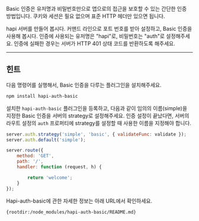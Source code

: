 Basic 인증은 유저명과 비밀번호만으로 앱으로의 접근을 보호할 수 있는 간단한 인증 방법입니다. 쿠키와 세션은 필요 없으며 표준 HTTP 헤더만 있으면 됩니다.

hapi 서버를 만들어 봅시다. 커맨드 라인으로 포트 번호를 받아 설정하고, Basic 인증을 사용해 봅시다. 인증에 사용되는 유저명은 "hapi"로, 비밀번호는 "auth"로 설정해주세요. 인증에 실패한 경우는 서버가 HTTP 401 상태 코드를 반환하도록 해주세요.

--------------------

## 힌트

다음 명령어를 실행해서, Basic 인증을 다루는 플러그인을 설치해주세요.

```sh
npm install hapi-auth-basic
```

설치한 `hapi-auth-basic` 플러그인을 등록하고, 다음과 같이 임의의 이름(simple)을 지정한 Basic 인증을 서버의 strategy로 설정해주세요. 인증 설정이 끝났다면, 서버의 라우트 설정의 `auth` 프로퍼티에 strategy를 설정할 때 사용한 이름을 지정해야 합니다.

```js
server.auth.strategy('simple', 'basic', { validateFunc: validate });
server.auth.default('simple');

server.route({
    method: 'GET',
    path: '/',
    handler: function (request, h) {

        return 'welcome';
    }
});
```

Hapi-auth-basic에 관한 자세한 정보는 아래 URL에서 확인하세요.

    {rootdir:/node_modules/hapi-auth-basic/README.md}

